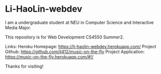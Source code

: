# Li-HaoLin-webdev

I am a undergraduate student at NEU in Computer Science and Interactive Media Major.

This repository is for Web Development CS4550 Summer2.

Links:
Heroku Homepage: https://li-haolin-webdev.herokuapp.com/
Project Github: https://github.com/jl412/music-on-the-fly
Project Application: https://music-on-the-fly.herokuapp.com/#!/

 
Thanks for visiting!


